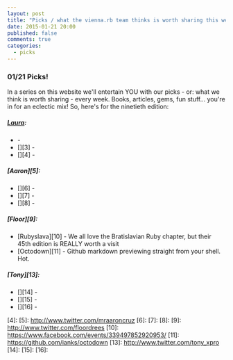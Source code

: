 ```yaml
---
layout: post
title: "Picks / what the vienna.rb team thinks is worth sharing this week"
date: 2015-01-21 20:00
published: false
comments: true
categories:
  - picks
---
```


### 01/21 Picks!

In a series on this website we'll entertain YOU with our picks - or: what we think is worth sharing - every week.
Books, articles, gems, fun stuff... you're in for an eclectic mix! So, here's for the ninetieth edition:

##### [Laura][1]:
- [][2] -
- [][3] -
- [][4] -

##### [Aaron][5]:
- [][6] -
- [][7] -
- [][8] -

##### [Floor][9]:
- [Rubyslava][10] - We all love the Bratislavian Ruby chapter, but their 45th edition is REALLY worth a visit
- [Octodown][11] - Github markdown previewing straight from your shell. Hot.

##### [Tony][13]:
- [][14] -
- [][15] -
- [][16] -

[1]: http://www.twitter.com/alicetragedy
[2]:
[3]:
[4]:
[5]: http://www.twitter.com/mraaroncruz
[6]:
[7]:
[8]:
[9]: http://www.twitter.com/floordrees
[10]: https://www.facebook.com/events/339497852920953/
[11]: https://github.com/ianks/octodown
[13]: http://www.twitter.com/tony_xpro
[14]:
[15]:
[16]:
